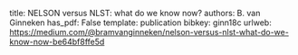 title: NELSON versus NLST: what do we know now?
authors: B. van Ginneken
has_pdf: False
template: publication
bibkey: ginn18c
urlweb: https://medium.com/@bramvanginneken/nelson-versus-nlst-what-do-we-know-now-be64bf8ffe5d
